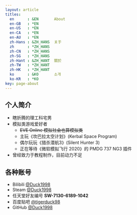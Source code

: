 ```yaml
---
layout: article
titles:
  en      : &EN       About
  en-GB   : *EN
  en-US   : *EN
  en-CA   : *EN
  en-AU   : *EN
  zh-Hans : &ZH_HANS  关于
  zh      : *ZH_HANS
  zh-CN   : *ZH_HANS
  zh-SG   : *ZH_HANS
  zh-Hant : &ZH_HANT  關於
  zh-TW   : *ZH_HANT
  zh-HK   : *ZH_HANT
  ko      : &KO       소개
  ko-KR   : *KO
key: page-about
---
```

## 个人简介
- 瞎折腾的理工科宅男
- 模拟类游戏爱好者
  - ~~EVE Online 模拟社会也算模拟类~~
  - 主玩《坎巴拉太空计划》(Kerbal Space Program)
  - 偶尔玩玩《猎杀潜航3》(Silent Hunter 3)
  - 正在等待《微软模拟飞行 2020》的 PMDG 737 NG3 插件
- 曾经致力于教程制作，目前动力不足

## 各种账号
- Bilibili [@Duck1998](https://space.bilibili.com/5245625/)
- Steam [@Duck1998](https://steamcommunity.com/id/tigerduck98/)
- 任天堂好友编号 **SW-7130-6189-1042**
- 百度贴吧 [@tigerduck98](http://tieba.baidu.com/home/main?un=tigerduck98)
- GitHub [@Duck1998](https://github.com/Duck1998/)

